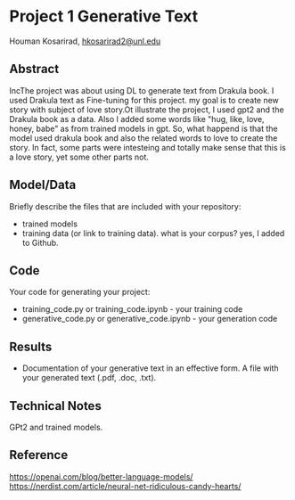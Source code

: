 # Project 1 Generative Text

Houman Kosarirad, hkosarirad2@unl.edu



## Abstract

IncThe project was about using DL to generate text from Drakula book. I used Drakula text as Fine-tuning for this project. my goal is to create new story with subject of love story.Ot illustrate the project, I used gpt2 and the Drakula book as a data. Also I added some words like  "hug, like, love, honey, babe" as from trained models in gpt. So, what happend is that the model used drakula book and also the related words to love to create the story. In fact, some parts were intesteing and totally make sense that this is a love story, yet some other parts not. 

## Model/Data

Briefly describe the files that are included with your repository:
- trained models
- training data (or link to training data). what is your corpus?  yes, I added to Github. 

## Code

Your code for generating your project:
- training_code.py or training_code.ipynb - your training code
- generative_code.py or generative_code.ipynb - your generation code

## Results

- Documentation of your generative text in an effective form. A file with your generated text (.pdf, .doc, .txt). 

## Technical Notes

GPt2 and trained models. 

## Reference

https://openai.com/blog/better-language-models/
https://nerdist.com/article/neural-net-ridiculous-candy-hearts/
